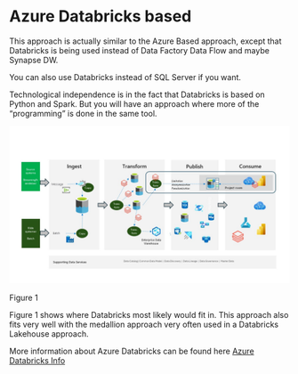 # Azure Databricks based

This approach is actually similar to the Azure Based approach, except that Databricks is being used instead of Data Factory Data Flow and maybe Synapse DW.

You can also use Databricks instead of SQL Server if you want.

Technological independence is in the fact that Databricks is based on Python and Spark. But you will have an approach where more of the “programming” is done in the same tool.

![figure1](../../images/german/Slide6.JPG)

Figure 1

Figure 1 shows where Databricks most likely would fit in. This approach also fits very well with the medallion approach very often used in a Databricks Lakehouse approach.

More information about Azure Databricks can be found here [Azure Databricks Info](https://azure.microsoft.com/en-us/products/databricks)